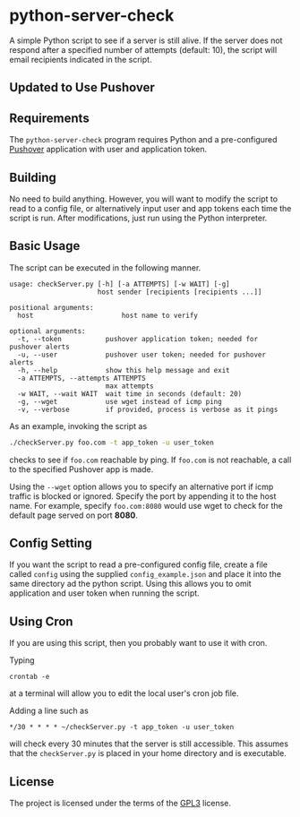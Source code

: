 # python-server-check

A simple Python script to see if a server is still alive. If the
server does not respond after a specified number of attempts (default: 10), the script will email
recipients indicated in the script.

## Updated to Use Pushover

## Requirements

<!-- The `python-server-check` program requires Python and *some* email daemon is installed.  On Debian-based systems, [Exim4](https://wiki.debian.org/Exim) is a reasonable choice.  It can be installed and configured using the following commands.

```
sudo apt-get install exim4
sudo dpkg-reconfigure exim4-config
```
 -->

The `python-server-check` program requires Python and a pre-configured [Pushover](https://pushover.net) application with user and application token.  

## Building

<!-- No need to build anything.  However, you will want to modify the
script to send email to the appropriate people.  After modifications,
just run using the Python interpreter. -->

No need to build anything.  However, you will want to modify the
script to read to a config file, or alternatively input user and app tokens each time the script is run.  After modifications,
just run using the Python interpreter.

## Basic Usage

The script can be executed in the following manner.

```
usage: checkServer.py [-h] [-a ATTEMPTS] [-w WAIT] [-g]
                      host sender [recipients [recipients ...]]

positional arguments:
  host                      host name to verify

optional arguments:
  -t, --token           pushover application token; needed for pushover alerts
  -u, --user            pushover user token; needed for pushover alerts
  -h, --help            show this help message and exit
  -a ATTEMPTS, --attempts ATTEMPTS
                        max attempts
  -w WAIT, --wait WAIT  wait time in seconds (default: 20)
  -g, --wget            use wget instead of icmp ping
  -v, --verbose         if provided, process is verbose as it pings
```

As an example, invoking the script as

```bash
./checkServer.py foo.com -t app_token -u user_token
```

checks to see if `foo.com` reachable by ping.  If `foo.com` is not
reachable, a call to the specified Pushover app is made.

Using the `--wget` option allows you to specify an alternative port if
icmp traffic is blocked or ignored.  Specify the port by appending it
to the host name.  For example, specify `foo.com:8080` would use wget
to check for the default page served on port **8080**.

## Config Setting
If you want the script to read a pre-configured config file, create a file called `config` using the supplied `config_example.json` and place it into the same directory ad the python script. Using this allows you to omit application and user token when running the script.

## Using Cron

If you are using this script, then you probably want to use it with cron.

Typing

```
crontab -e
```

at a terminal will allow you to edit the local user's cron job file.

Adding a line such as

```
*/30 * * * * ~/checkServer.py -t app_token -u user_token
```

will check every 30 minutes that the server is still accessible.  This
assumes that the `checkServer.py` is placed in your home directory and
is executable.

## License

The project is licensed under the terms of the
[GPL3](https://www.gnu.org/licenses/gpl-3.0.en.html) license.
